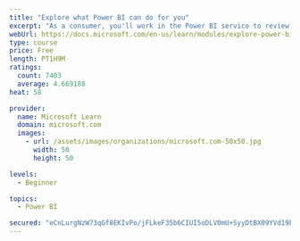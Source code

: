 ```yaml
---
title: "Explore what Power BI can do for you"
excerpt: "As a consumer, you'll work in the Power BI service to review and interact with content that has been shared with you. This module provides the foundational information that you need to work effectively in the Power BI service."
webUrl: https://docs.microsoft.com/en-us/learn/modules/explore-power-bi-service/
type: course
price: Free
length: PT1H9M
ratings:
  count: 7403
  average: 4.669188
heat: 58

provider:
  name: Microsoft Learn
  domain: microsoft.com
  images:
    - url: /assets/images/organizations/microsoft.com-50x50.jpg
      width: 50
      height: 50

levels:
  - Beginner

topics:
  - Power BI

secured: "eCnLurgNzW73qGf8EKIvPo/jFLkeF35b6CIUI5oDLV0mU+SyyDtBX09YVd19E9zvJhY197cICIizyBQaqiW/Db/V17EGMGyl8f/n/2Hv2HRO++LRr0mltEcyFCPbDRW6C6IYpoBTdI9KozGEdj1i2HNiVKof8Kf+qZfrw18n17SwgGQGcPBTGM1GzB+8i0hhVX7zf1Oj3r7u6p1sDKaHg3Q5YzL510JEhsAJyZ9cTWL07eWIThVAZjhkAt8f6Lkqw9Gue6naggVNn7U2Lhk48Kh+vW8/LQRpv2OYsiyIKzVyTOd92GZRnmPEEQMMdyj9F9DVHQvbXAOIXNB3Sx4aEoU5iQ4t40WTiOcayLer/0dkAc4gmaVQeqqB5OhWEPZHV5VOi1l45Psru+dYJg1P9DbYh/oIjGG0/NQCoKuIhpg=;E2S1YfgQokP7Rp7dSg5Plg=="
---
```


